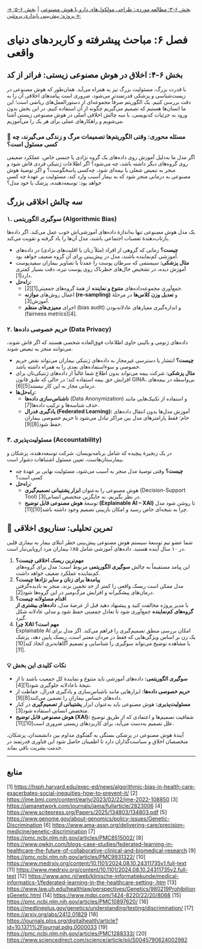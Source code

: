 [→ بخش ۶-۳: مطالعه موردی: طراحی مولکول‌های دارو با هوش مصنوعی](./03-case-study-drug-molecule-design.md) | [بخش ۶-۵: پروژه: پیش‌بینی پایداری پروتئین ←](./05-project-protein-stability-prediction.md)

# فصل ۶: مباحث پیشرفته و کاربردهای دنیای واقعی

## بخش ۶-۴: اخلاق در هوش مصنوعی زیستی: فراتر از کد

با قدرت بزرگ، مسئولیت بزرگ نیز به همراه می‌آید. همان‌طور که هوش مصنوعی در زیست‌شناسی و پزشکی قدرتمندتر می‌شود، ضروری است پیامدهای اخلاقی آن را به دقت بررسی کنیم. یک الگوریتم صرفاً مجموعه‌ای از دستورالعمل‌های ریاضی است؛ این ما انسان‌ها هستیم که تصمیم می‌گیریم چگونه از آن استفاده کنیم. در این بخش بدون ورود به جزئیات کدنویسی، با سه چالش اخلاقی اصلی در هوش مصنوعی زیستی آشنا می‌شویم و راهکارهای عملی برای هر یک را می‌آموزیم.

### 🎯 مسئله محوری: وقتی الگوریتم‌ها تصمیمات مرگ و زندگی می‌گیرند، چه کسی مسئول است؟

اگر مدل ما به‌دلیل آموزش روی داده‌های یک گروه نژادی یا جنسی خاص، عملکرد ضعیفی روی گروه‌های دیگر داشته باشد، چه می‌شود؟ اگر اطلاعات ژنتیکی فردی فاش شود و منجر به تبعیض شغلی یا بیمه‌ای شود، چه‌کسی پاسخگوست؟ و اگر توصیهٔ هوش مصنوعی به درمانی منجر شود که به بیمار آسیب وارد کند، مسئولیت بر عهدهٔ چه کسی خواهد بود: توسعه‌دهنده، پزشک یا خود مدل؟

## سه چالش اخلاقی بزرگ

### ۱. سوگیری الگوریتمی (Algorithmic Bias)

یک مدل هوش مصنوعی تنها به‌اندازهٔ داده‌های آموزشی‌اش خوب عمل می‌کند. اگر داده‌ها بازتاب‌دهندهٔ تعصبات اجتماعی باشند، مدل آن‌ها را یاد گرفته و تقویت می‌کند.

- **چیست؟** زمانی که گروهی از افراد (مثلاً زنان یا اقلیت‌های نژادی) در داده‌های آموزشی کم‌نماینده باشند، مدل در پیش‌بینی برای آن گروه ضعیف خواهد بود.
- **مثال پزشکی:** سیستمی که سرطان پوست را عمدتاً با تصاویر بیماران سفیدپوست آموزش دیده، در تشخیص خال‌های خطرناک روی پوست تیره، دقت بسیار کمتری دارد[1].
- **راه‌حل:**
  - جمع‌آوری مجموعه‌داده‌های **متنوع و نماینده** از همهٔ گروه‌های جمعیتی[1][2].
  - اعمال روش‌های **موازنه (re-sampling)** و **تعدیل وزن کلاس‌ها** در مرحلهٔ آموزش[3].
  - اجرای **ممیزی‌های منظم** (bias audit) و اندازه‌گیری معیارهای عادلانه‌بودن (fairness metrics)[4].

### ۲. حریم خصوصی داده‌ها (Data Privacy)

داده‌های ژنومی و بالینی حاوی اطلاعات فوق‌العاده شخصی هستند که اگر فاش شوند، می‌توانند منجر به تبعیض شوند.

- **چیست؟** انتشار یا دسترسی غیرمجاز به داده‌های ژنتیکی بیماران می‌تواند نقض حریم خصوصی و سوءاستفاده‌های بعدی را به همراه داشته باشد.
- **مثال پزشکی:** شرکت بیمه می‌تواند بدون اطلاع شما غالباً از داده‌های ژنتیکی‌تان برای افزایش حق بیمه استفاده کند؛ در حالی که طبق قانون GINA، بی‌واسطه در بیمه‌های درمانی مجاز به این کار نیستند[5][6].
- **راه‌حل‌ها:**
  - **ناشناس‌سازی داده‌ها** (Data Anonymization) و استفاده از تکنیک‌هایی مانند حذف شناسه‌ها و ترکیب داده‌ها[7].
  - **یادگیری فدرال (Federated Learning):** آموزش مدل‌ها بدون انتقال داده‌های خام؛ فقط پارامترهای مدل بین مراکز تبادل می‌شود تا حریم خصوصی بیماران حفظ شود[8][9].

### ۳. مسئولیت‌پذیری (Accountability)

در یک زنجیرهٔ پیچیده که شامل برنامه‌نویسان، شرکت توسعه‌دهنده، پزشکان و بیمارستان‌هاست، تعیین مسئول اشتباهات دشوار است.

- **چیست؟** وقتی توصیهٔ مدل منجر به آسیب می‌شود، مسئولیت نهایی بر عهدهٔ چه کسی است؟
- **راه‌حل:**
  - هوش مصنوعی را به‌عنوان **ابزار پشتیبانی تصمیم‌گیری** (Decision-Support Tool) در نظر بگیریم، نه جایگزین متخصص انسانی[3].
  - توسعهٔ **هوش مصنوعی قابل توضیح (Explainable AI – XAI)** تا روشن شود مدل چرا به نتیجه‌ای خاص رسید و امکان بازبینی تصمیم وجود داشته باشد[10][11].

## 🔬 تمرین تحلیلی: سناریوی اخلاقی

شما عضو تیم توسعهٔ سیستم هوش مصنوعی پیش‌بینی خطر ابتلای بیمار به بیماری قلبی در ۱۰ سال آینده هستید. داده‌های آموزشی شامل ۸۵٪ بیماران مرد اروپایی‌تبار است.

1.  **مهم‌ترین ریسک اخلاقی چیست؟**  
    این پیامد مستقیماً به چالش **سوگیری الگوریتمی** مربوط است؛ مدل برای گروه‌های کم‌نماینده عملکرد ضعیف خواهد داشت.
2.  **پیامدها برای زنان و سایر نژادها چیست؟**  
    مدل ممکن است ریسک واقعی را کمتر از حد تخمین بزند، منجر به نادیده‌گرفتن درمان‌های پیشگیرانه و افزایش مرگ‌ومیر در این گروه‌ها شود[2].
3.  **اقدام مسئولانه چیست؟**  
    با مدیر پروژه مخالفت کنید و پیشنهاد دهید قبل از عرضهٔ مدل، **داده‌های بیشتری از گروه‌های کم‌نماینده** جمع‌آوری شود تا تعادل جمعیتی حفظ شود و مدلی عادلانه شکل گیرد.
4.  **چرا XAI مهم است؟**  
    Explainable AI امکان بررسی منطق تصمیم‌گیری را فراهم می‌کند. اگر مدل برای یک زن بر اساس ویژگی‌هایی که فقط در مردان معتبر است، ریسک پایین دهد، پزشک با مشاهده توضیح می‌تواند سوگیری را شناسایی و تصمیم آگاهانه‌تری اتخاذ کند[10][11].

### 💡 نکات کلیدی این بخش

- **سوگیری الگوریتمی:** داده‌های آموزشی باید متنوع و نمایندهٔ کل جمعیت باشند تا از نتیجۀ ناعادلانه جلوگیری شود[1][4].
- **حریم خصوصی داده‌ها:** ابزارهایی مانند ناشناس‌سازی و یادگیری فدرال، حفاظت از داده‌های حساس بیماران را تضمین می‌کنند[8][9].
- **مسئولیت‌پذیری:** هوش مصنوعی باید به‌عنوان ابزار **پشتیبانی از تصمیم‌گیری** در کنار متخصص انسانی استفاده شود[3].
- **هوش مصنوعی قابل توضیح (XAI):** شفافیت تصمیم‌ها و اعتمادی که از طریق توضیح علل تصمیم به‌دست می‌آید، برای کاربردهای زیستی ضروری است[10][11].

آیندهٔ هوش مصنوعی در پزشکی بستگی به گفتگوی مداوم بین دانشمندان، پزشکان، متخصصان اخلاق و سیاست‌گذاران دارد تا اطمینان حاصل شود این فناوری قدرتمند در خدمت بشریت باقی بماند.

---

## **منابع**

[1] https://hsph.harvard.edu/exec-ed/news/algorithmic-bias-in-health-care-exacerbates-social-inequities-how-to-prevent-it/
[2] https://jme.bmj.com/content/early/2023/02/22/jme-2022-108850
[3] https://jamanetwork.com/journals/jama/fullarticle/2823006
[4] https://www.scitepress.org/Papers/2025/134803/134803.pdf
[5] https://www.genome.gov/about-genomics/policy-issues/Genetic-Discrimination
[6] https://www.ama-assn.org/delivering-care/precision-medicine/genetic-discrimination
[7] https://pmc.ncbi.nlm.nih.gov/articles/PMC8515002/
[8] https://www.owkin.com/blogs-case-studies/federated-learning-in-healthcare-the-future-of-collaborative-clinical-and-biomedical-research
[9] https://pmc.ncbi.nlm.nih.gov/articles/PMC9931322/
[10] https://www.medrxiv.org/content/10.1101/2024.08.10.24311735v1.full-text
[11] https://www.medrxiv.org/content/10.1101/2024.08.10.24311735v2.full-text
[12] https://www.amc.nl/web/klinische-informatiekunde/medical-informatics-1/federated-learning-in-the-healthcare-setting-.htm
[13] https://www.law.uh.edu/healthlaw/perspectives/Genetics/980219ProhibitionsGenetic.html
[14] https://www.mdpi.com/1424-8220/22/20/8068
[15] https://pmc.ncbi.nlm.nih.gov/articles/PMC10897620/
[16] https://medlineplus.gov/genetics/understanding/testing/discrimination/
[17] https://arxiv.org/abs/2412.01829
[18] https://journals.plos.org/digitalhealth/article?id=10.1371%2Fjournal.pdig.0000033
[19] https://pmc.ncbi.nlm.nih.gov/articles/PMC1288333/
[20] https://www.sciencedirect.com/science/article/pii/S0045790624002982
